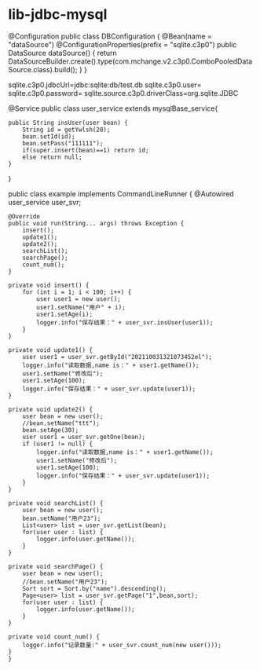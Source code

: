 # lib-jdbc-mysql

@Configuration
public class DBConfiguration {
	@Bean(name = "dataSource")
	@ConfigurationProperties(prefix = "sqlite.c3p0")
	public DataSource dataSource() {
		return DataSourceBuilder.create().type(com.mchange.v2.c3p0.ComboPooledDataSource.class).build();
	}
}

sqlite.c3p0.jdbcUrl=jdbc:sqlite:db/test.db
sqlite.c3p0.user=
sqlite.c3p0.password=
sqlite.source.c3p0.driverClass=org.sqlite.JDBC

@Service
public class user_service extends mysqlBase_service<user>{
	
	
	public String insUser(user bean) {
		String id = getYwlsh(20);
		bean.setId(id);
		bean.setPass("111111");
		if(super.insert(bean)==1) return id;
		else return null;
	}
}

public class example implements CommandLineRunner {
	@Autowired
	user_service user_svr;

	@Override
	public void run(String... args) throws Exception {
		insert();
		update1();
		update2();
		searchList();
		searchPage();
		count_num();
	}

	private void insert() {
		for (int i = 1; i < 100; i++) {
			user user1 = new user();
			user1.setName("用户" + i);
			user1.setAge(i);
			logger.info("保存结果：" + user_svr.insUser(user1));
		}
	}
  	
	private void update1() {
		user user1 = user_svr.getById("202110031321073452el");
		logger.info("读取数据,name is：" + user1.getName());
		user1.setName("修改后");
		user1.setAge(100);
		logger.info("保存结果：" + user_svr.update(user1));
	}
  
	private void update2() {
		user bean = new user();
		//bean.setName("ttt");
		bean.setAge(30);
		user user1 = user_svr.getOne(bean);
		if (user1 != null) {
			logger.info("读取数据,name is：" + user1.getName());
			user1.setName("修改后");
			user1.setAge(100);
			logger.info("保存结果：" + user_svr.update(user1));
		}
	}
  
	private void searchList() {
		user bean = new user();
		bean.setName("用户23");
		List<user> list = user_svr.getList(bean);
		for(user user : list) {
			logger.info(user.getName());
		}		
	}
  
	private void searchPage() {
		user bean = new user();
		//bean.setName("用户23");
		Sort sort = Sort.by("name").descending();
		Page<user> list = user_svr.getPage("1",bean,sort);
		for(user user : list) {
			logger.info(user.getName());
		}		
	}

	private void count_num() {
		logger.info("记录数量:" + user_svr.count_num(new user()));		
	}
	}

